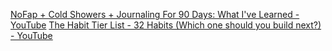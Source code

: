 [NoFap + Cold Showers + Journaling For 90 Days: What I've Learned - YouTube](https://www.youtube.com/watch?v=1lj8dXhtUR4)
[The Habit Tier List - 32 Habits (Which one should you build next?) - YouTube](https://www.youtube.com/watch?v=GriR73kSvPY)